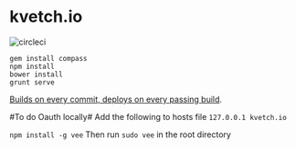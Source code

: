 kvetch.io
=========
![circleci](https://circleci.com/gh/nirrius/kvetch.io.svg?style=shield)

```
gem install compass
npm install
bower install
grunt serve
```

[Builds on every commit, deploys on every passing build](https://circleci.com/gh/nirrius/kvetch.io).

#To do Oauth locally#
Add the following to hosts file
`127.0.0.1 kvetch.io`

`npm install -g vee`
Then run `sudo vee` in the root directory
